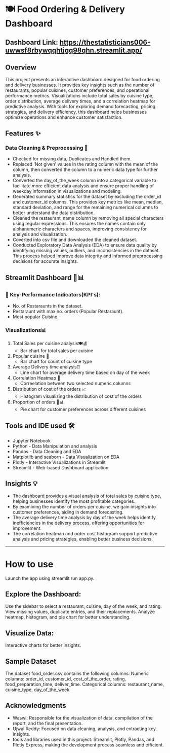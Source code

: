 # 🍽️ Food Ordering & Delivery Dashboard 

## Dashboard Link: https://thestatisticians006-uwwsf8rbywqqhtigq98qhn.streamlit.app/

## Overview

This project presents an interactive dashboard designed for food ordering and delivery businesses. It provides key insights such as the number of restaurants, popular cuisines, customer preferences, and operational performance metrics. Visualizations include total sales by cuisine type, order distribution, average delivery times, and a correlation heatmap for predictive analysis. With tools for exploring demand forecasting, pricing strategies, and delivery efficiency, this dashboard helps businesses optimize operations and enhance customer satisfaction.

## Features ✨

### Data Cleaning & Preprocessing 🔧
- Checked for missing data, Duplicates and Handled them.
- Replaced 'Not given' values in the rating column with the mean of the column, then converted the column to a numeric data type for further analysis.
- Converted the day_of_the_week column into a categorical variable to facilitate more efficient data analysis and ensure proper handling of weekday information in 
visualizations and modeling.
- Generated summary statistics for the dataset by excluding the order_id and customer_id columns. This provides key metrics like mean, median, standard deviation, and range for the remaining numerical columns to better understand the data distribution.
- Cleaned the restaurant_name column by removing all special characters using regular expressions. This ensures the names contain only alphanumeric characters and spaces, improving consistency for analysis and visualization.
- Coverted into csv file and downloaded the cleaned dataset.
- Conducted Exploratory Data Analysis (EDA) to ensure data quality by identifying missing values, outliers, and inconsistencies in the dataset. This process helped improve data integrity and informed preprocessing decisions for accurate insights.

## Streamlit Dashboard 🚀📊
### 🌟 Key-Performance Indicators(KPI's):
   - No. of Restaraunts in the dataset.
   - Restaraunt with max no. orders (Popular Restaraunt).
   - Most popular Cuisine.
### Visualizations📊 
  1. Total Sales per cuisine analysis🍽️💰
     - Bar chart for total sales per cuisine
  2. Popular cuisine 🍴
     - Bar chart for count of cuisine type
  3. Average Delivery time analysis⏰
     - Line chart for average delivery time based on day of the week
  4. Correlation Heatmap 🔗
     - Correelation between two selected numeric columns
  5. Distribution of cost of the orders 📈
     - Histogram visualizing the distribution of cost of the orders
  6. Proportion of orders 🥧📊
     - Pie chart for customer preferences across different cuisines

## Tools and IDE used 🛠️
  - Jupyter Notebook 
  - Python - Data Manipulation and analysis
  - Pandas - Data Cleaning and EDA
  - Matplotlib and seaborn - Data Visualization on EDA
  - Plotly - Interactive Visualizations in Streamlit
  - Streamlit - Web-based Dashboard application

## Insights 💡
  - The dashboard provides a visual analysis of total sales by cuisine type, helping businesses identify the most profitable categories.
  - By examining the number of orders per cuisine, we gain insights into customer preferences, aiding in demand forecasting.
  - The average delivery time analysis by day of the week helps identify inefficiencies in the delivery process, offering opportunities for improvement.
  - The correlation heatmap and order cost histogram support predictive analysis and pricing strategies, enabling better business decisions.

---
      
# How to use
Launch the app using streamlit run app.py.
## Explore the Dashboard:
Use the sidebar to select a restaurant, cuisine, day of the week, and rating.
View missing values, duplicate entries, and their replacements.
Analyze heatmap, histogram, and pie chart for better understanding.
## Visualize Data:
Interactive charts for better insights.

## Sample Dataset
The dataset food_order.csv contains the following columns:
Numeric columns: order_id, customer_id, cost_of_the_order, rating, food_preparation_time, deliver_time. 
Categorical columns: restaurant_name, cuisine_type, day_of_the_week

## Acknowledgments
- Waswi: Responsible for the visualization of data, compilation of the report, and the final presentation.
- Ujwal Reddy: Focused on data cleaning, analysis, and extracting key insights.
- tools and libraries used in this project: Streamlit, Plotly, Pandas, and Plotly Express, making the development process seamless and efficient.



